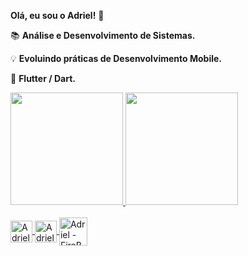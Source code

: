 **Olá, eu sou o Adriel!** 👋

📚 **Análise e Desenvolvimento de Sistemas.**

💡 **Evoluindo práticas de Desenvolvimento Mobile.**

📱 **Flutter / Dart.**

<div>
  <a href="https://beacons.ai/AdrielCosta420">
  <img height="180em" src="https://github-readme-stats.vercel.app/api?username=AdrielCosta420&show_icons=true&theme=dark&include_all_commits=true&count_private=true"/>
  <img height="180em" src="https://github-readme-stats.vercel.app/api/top-langs/?username=AdrielCosta420&layout=compact&langs_count=16&theme=dark"/>
</div>
  
  <div style="display: inline_block"><br>
  <img align="center" alt="Adriel - Dart" height="35" width="35" src="https://cdn.jsdelivr.net/gh/devicons/devicon/icons/dart/dart-original.svg"/>
  <img align="center" alt="Adriel - Flutter" height="35" width="35"  src="https://cdn.jsdelivr.net/gh/devicons/devicon/icons/flutter/flutter-original.svg"/>  
  <img align="center" alt="Adriel - FireBase" height="45" width="45" src="https://cdn.jsdelivr.net/gh/devicons/devicon/icons/firebase/firebase-plain.svg"/>
    
          
</div>

